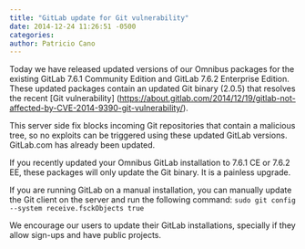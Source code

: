 ```yaml
---
title: "GitLab update for Git vulnerability"
date: 2014-12-24 11:26:51 -0500
categories:
author: Patricio Cano
---
```


Today we have released updated versions of our Omnibus packages for the existing GitLab 7.6.1 Community Edition and GitLab 7.6.2
Enterprise Edition. These updated packages contain an updated Git binary (2.0.5) that resolves the recent [Git vulnerability]
(https://about.gitlab.com/2014/12/19/gitlab-not-affected-by-CVE-2014-9390-git-vulnerability/).

This server side fix blocks incoming Git repositories that contain a malicious tree, so no exploits can be triggered
using these updated GitLab versions. GitLab.com has already been updated.

If you recently updated your Omnibus GitLab installation to 7.6.1 CE or 7.6.2 EE, these packages will only update the
Git binary. It is a painless upgrade.

If you are running GitLab on a manual installation, you can manually update the Git client on the server and run the
following command: `sudo git config --system receive.fsckObjects true`

We encourage our users to update their GitLab installations, specially if they allow sign-ups and have public projects.
